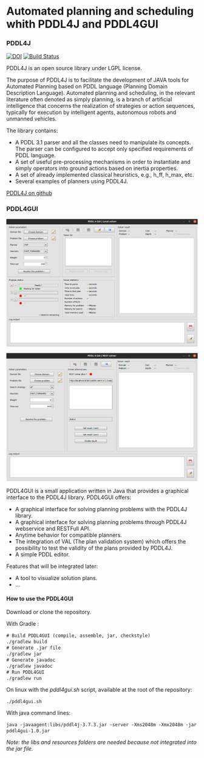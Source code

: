 # Automated planning and scheduling whith PDDL4J and PDDL4GUI

### PDDL4J

[![DOI](https://zenodo.org/badge/doi/10.5281/zenodo.45971.svg)](http://dx.doi.org/10.5281/zenodo.45971)
[![Build Status](http://pddl4j.imag.fr/jenkins/job/PDDL4J%20devel/badge/icon)](http://pddl4j.imag.fr/jenkins/job/PDDL4J%20devel/)

PDDL4J is an open source library under LGPL license.

The purpose of PDDL4J is to facilitate the development of JAVA tools for
Automated Planning based on PDDL language (Planning Domain Description
Language). Automated planning and scheduling, in the relevant literature often
denoted as simply planning, is a branch of artificial intelligence that concerns
 the realization of strategies or action sequences, typically for execution by
intelligent agents, autonomous robots and unmanned vehicles.

The library contains:
  * A PDDL 3.1 parser and all the classes need to manipulate its
concepts. The parser can be configured to accept only specified requirements of
PDDL language.
  * A set of useful pre-processing mechanisms in order to instantiate and
simply operators into ground actions based on inertia properties.
  * A set of already implemented classical heuristics, e.g., h_ff, h_max, etc.
  * Several examples of planners using PDDL4J.

[PDDL4J on github](https://github.com/pellierd/pddl4j)

### PDDL4GUI

![PDDL4GUI](https://raw.githubusercontent.com/ehermellin/ehermellin.github.io/master/images/projet/pddl4gui.jpg)

![PDDL4GUI](https://raw.githubusercontent.com/ehermellin/ehermellin.github.io/master/images/projet/pddl4gui_rest.jpg)

PDDL4GUI is a small application written in Java that provides a graphical interface to the PDDL4J library. PDDL4GUI offers:
  - A graphical interface for solving planning problems with the PDDL4J library.
  - A graphical interface for solving planning problems through PDDL4J webservice and RESTFull API.
  - Anytime behavior for compatible planners.
  - The integration of VAL (The plan validation system) which offers the possibility to test the validity of the plans provided by PDDL4J.
  - A simple PDDL editor.

Features that will be integrated later:
  - A tool to visualize solution plans.
  - ...
  
#### How to use the PDDL4GUI
Download or clone the repository.

With Gradle :

    # Build PDDL4GUI (compile, assemble, jar, checkstyle)
    ./gradlew build
    # Generate .jar file
    ./gradlew jar
    # Generate javadoc
    ./gradlew javadoc
    # Run PDDL4GUI
    ./gradlew run

On linux with the *pddl4gui.sh* script, available at the root of the repository:

    ./pddl4gui.sh

With java command lines:

    java -javaagent:libs/pddl4j-3.7.3.jar -server -Xms2048m -Xmx2048m -jar pddl4gui-1.0.jar

*Note: the libs and resources folders are needed because not integrated into the jar file.*
